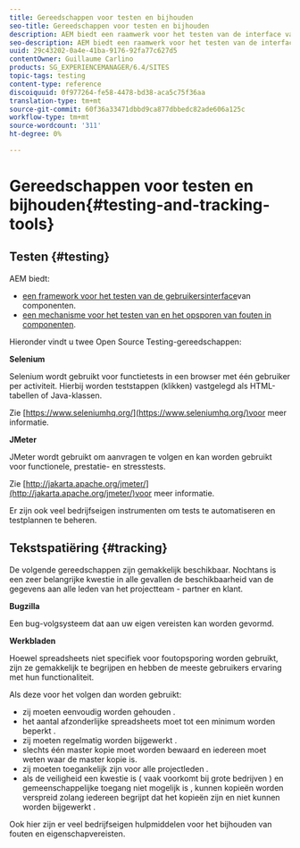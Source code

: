 ```yaml
---
title: Gereedschappen voor testen en bijhouden
seo-title: Gereedschappen voor testen en bijhouden
description: AEM biedt een raamwerk voor het testen van de interface van componenten en een mechanisme voor het testen en opsporen van fouten in componenten
seo-description: AEM biedt een raamwerk voor het testen van de interface van componenten en een mechanisme voor het testen en opsporen van fouten in componenten
uuid: 29c43202-0a4e-41ba-9176-92fa77c627d5
contentOwner: Guillaume Carlino
products: SG_EXPERIENCEMANAGER/6.4/SITES
topic-tags: testing
content-type: reference
discoiquuid: 0f977264-fe58-4478-bd38-aca5c75f36aa
translation-type: tm+mt
source-git-commit: 60f36a33471dbbd9ca877dbbedc82ade606a125c
workflow-type: tm+mt
source-wordcount: '311'
ht-degree: 0%

---
```



# Gereedschappen voor testen en bijhouden{#testing-and-tracking-tools}

## Testen {#testing}

AEM biedt:

* [een framework voor het testen van de gebruikersinterface](/help/sites-developing/hobbes.md)van componenten.
* [een mechanisme voor het testen van en het opsporen van fouten in componenten](/help/sites-developing/developer-mode.md).

Hieronder vindt u twee Open Source Testing-gereedschappen:

**Selenium**

Selenium wordt gebruikt voor functietests in een browser met één gebruiker per activiteit. Hierbij worden teststappen (klikken) vastgelegd als HTML-tabellen of Java-klassen.

Zie [https://www.seleniumhq.org/](https://www.seleniumhq.org/)voor meer informatie.

**JMeter**

JMeter wordt gebruikt om aanvragen te volgen en kan worden gebruikt voor functionele, prestatie- en stresstests.

Zie [http://jakarta.apache.org/jmeter/](http://jakarta.apache.org/jmeter/)voor meer informatie.

Er zijn ook veel bedrijfseigen instrumenten om tests te automatiseren en testplannen te beheren.

## Tekstspatiëring {#tracking}

De volgende gereedschappen zijn gemakkelijk beschikbaar. Nochtans is een zeer belangrijke kwestie in alle gevallen de beschikbaarheid van de gegevens aan alle leden van het projectteam - partner en klant.

**Bugzilla**

Een bug-volgsysteem dat aan uw eigen vereisten kan worden gevormd.

**Werkbladen**

Hoewel spreadsheets niet specifiek voor foutopsporing worden gebruikt, zijn ze gemakkelijk te begrijpen en hebben de meeste gebruikers ervaring met hun functionaliteit.

Als deze voor het volgen dan worden gebruikt:

* zij moeten eenvoudig worden gehouden .
* het aantal afzonderlijke spreadsheets moet tot een minimum worden beperkt .
* zij moeten regelmatig worden bijgewerkt .
* slechts één master kopie moet worden bewaard en iedereen moet weten waar de master kopie is.
* zij moeten toegankelijk zijn voor alle projectleden .
* als de veiligheid een kwestie is ( vaak voorkomt bij grote bedrijven ) en gemeenschappelijke toegang niet mogelijk is , kunnen kopieën worden verspreid zolang iedereen begrijpt dat het kopieën zijn en niet kunnen worden bijgewerkt .

Ook hier zijn er veel bedrijfseigen hulpmiddelen voor het bijhouden van fouten en eigenschapvereisten.
